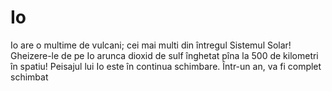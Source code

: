 # Io

Io are o multime de vulcani; cei mai multi din întregul Sistemul Solar!
Gheizere-le de pe Io arunca dioxid de sulf înghetat pîna la 500 de kilometri în
spatiu! Peisajul lui Io este în continua schimbare. Într-un an, va fi complet
schimbat
